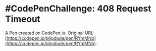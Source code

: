 # #CodePenChallenge: 408 Request Timeout

A Pen created on CodePen.io. Original URL: [https://codepen.io/phpdude/pen/RYmMNb](https://codepen.io/phpdude/pen/RYmMNb).


